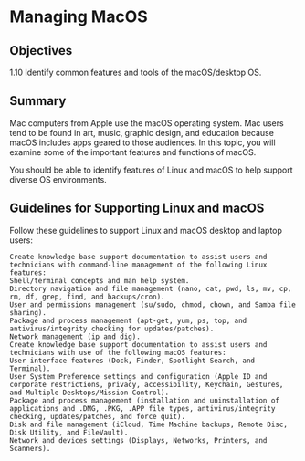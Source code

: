 # Managing MacOS

## Objectives

1.10 Identify common features and tools of the macOS/desktop OS.

## Summary

Mac computers from Apple use the macOS operating system. Mac users tend to be found in art, music, graphic design, and education because macOS includes apps geared to those audiences. In this topic, you will examine some of the important features and functions of macOS.

You should be able to identify features of Linux and macOS to help support diverse OS environments.

## Guidelines for Supporting Linux and macOS

Follow these guidelines to support Linux and macOS desktop and laptop users:

    Create knowledge base support documentation to assist users and technicians with command-line management of the following Linux features:
    Shell/terminal concepts and man help system.
    Directory navigation and file management (nano, cat, pwd, ls, mv, cp, rm, df, grep, find, and backups/cron).
    User and permissions management (su/sudo, chmod, chown, and Samba file sharing).
    Package and process management (apt-get, yum, ps, top, and antivirus/integrity checking for updates/patches).
    Network management (ip and dig).
    Create knowledge base support documentation to assist users and technicians with use of the following macOS features:
    User interface features (Dock, Finder, Spotlight Search, and Terminal).
    User System Preference settings and configuration (Apple ID and corporate restrictions, privacy, accessibility, Keychain, Gestures, and Multiple Desktops/Mission Control).
    Package and process management (installation and uninstallation of applications and .DMG, .PKG, .APP file types, antivirus/integrity checking, updates/patches, and force quit).
    Disk and file management (iCloud, Time Machine backups, Remote Disc, Disk Utility, and FileVault).
    Network and devices settings (Displays, Networks, Printers, and Scanners).
